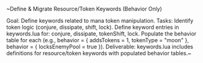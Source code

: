 ~Define & Migrate Resource/Token Keywords (Behavior Only)

Goal: Define keywords related to mana token manipulation.
Tasks:
Identify token logic (conjure, dissipate, shift, lock).
Define keyword entries in keywords.lua for: conjure, dissipate, 
tokenShift, lock.
Populate the behavior table for each (e.g., behavior = { addsTokens = 1, 
tokenType = "moon" }, behavior = { locksEnemyPool = true }).
Deliverable: keywords.lua includes definitions for resource/token keywords 
with populated behavior tables.~
